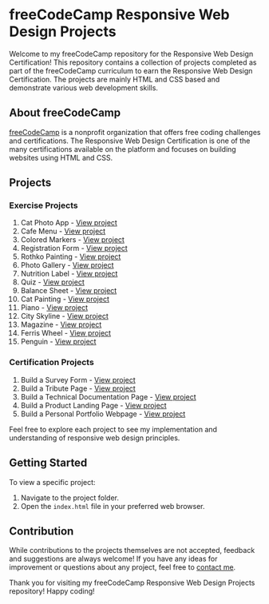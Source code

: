# freeCodeCamp Responsive Web Design Projects

Welcome to my freeCodeCamp repository for the Responsive Web Design Certification! This repository contains a collection of projects completed as part of the freeCodeCamp curriculum to earn the Responsive Web Design Certification. The projects are mainly HTML and CSS based and demonstrate various web development skills.

## About freeCodeCamp

[freeCodeCamp](https://www.freecodecamp.org/) is a nonprofit organization that offers free coding challenges and certifications. The Responsive Web Design Certification is one of the many certifications available on the platform and focuses on building websites using HTML and CSS.

## Projects

### Exercise Projects

1. Cat Photo App - [View project](catphotoapp/index.html)
2. Cafe Menu - [View project](cafemenu/index.html)
3. Colored Markers - [View project](coloredmarkers/index.html)
4. Registration Form - [View project](registrationform/index.html)
5. Rothko Painting - [View project](rothkopainting/index.html)
6. Photo Gallery - [View project](photogallery/index.html)
7. Nutrition Label - [View project](nutritionlabel/index.html)
8. Quiz - [View project](quiz/index.html)
9. Balance Sheet - [View project](balancesheet/index.html)
10. Cat Painting - [View project](catpainting/index.html)
11. Piano - [View project](piano/index.html)
12. City Skyline - [View project](cityskyline/index.html)
13. Magazine - [View project](magazine/index.html)
14. Ferris Wheel - [View project](ferrieswheel/index.html)
15. Penguin - [View project](penguin/index.html)

### Certification Projects

1. Build a Survey Form - [View project](surveyform/index.html)
2. Build a Tribute Page - [View project](tributepage/index.html)
3. Build a Technical Documentation Page - [View project](technicaldocumentationpage/index.html)
4. Build a Product Landing Page - [View project](productlanding-page/index.html)
5. Build a Personal Portfolio Webpage - [View project](personalportfolio/index.html)

Feel free to explore each project to see my implementation and understanding of responsive web design principles.

## Getting Started

To view a specific project:

1. Navigate to the project folder.
2. Open the `index.html` file in your preferred web browser.

## Contribution

While contributions to the projects themselves are not accepted, feedback and suggestions are always welcome! If you have any ideas for improvement or questions about any project, feel free to [contact me](mailto:katlehomak6@gmail.com).

Thank you for visiting my freeCodeCamp Responsive Web Design Projects repository! Happy coding!


